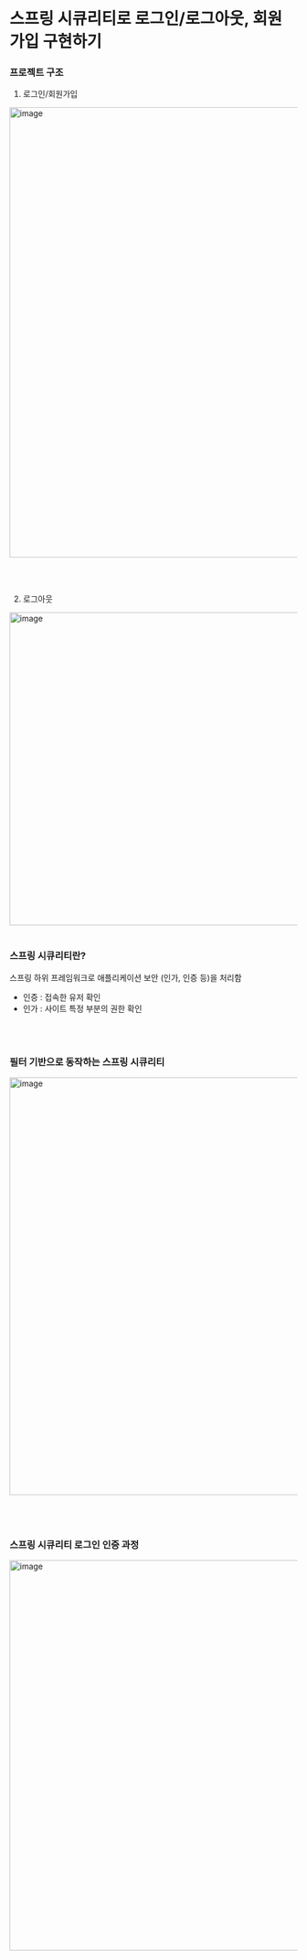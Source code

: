 # 스프링 시큐리티로 로그인/로그아웃, 회원 가입 구현하기	
### 프로젝트 구조 
1. 로그인/회원가입
<img width="1078" height="788" alt="image" src="https://github.com/user-attachments/assets/7777967e-f42a-487a-a7bd-00bf3fd3be14" />

</br></br>

2. 로그아웃
<img width="1222" height="548" alt="image" src="https://github.com/user-attachments/assets/37826f55-78a5-46dd-9286-22a72c969d45" />
</br></br>




### 스프링 시큐리티란?
스프링 하위 프레임워크로 애플리케이션 보안 (인가, 인증 등)을 처리함

- 인증 : 접속한 유저 확인
- 인가 : 사이트 특정 부분의 권한 확인

</br></br>


### 필터 기반으로 동작하는 스프링 시큐리티
<img width="1019" height="731" alt="image" src="https://github.com/user-attachments/assets/df185c00-0ae1-41c3-85e8-e79a6a0440be" />
</br></br></br></br>




### 스프링 시큐리티 로그인 인증 과정
<img width="1270" height="683" alt="image" src="https://github.com/user-attachments/assets/1f9245d4-c7f2-4271-8c18-f3a916802c36" />

